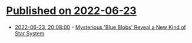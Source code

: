 # [Published on 2022-06-23](index.md)

* [2022-06-23, 20:08:00](https://soylentnews.org/article.pl?sid=22/06/23/0127247&from=rss) - [Mysterious 'Blue Blobs' Reveal a New Kind of Star System](https://soylentnews.org/article.pl?sid=22/06/23/0127247&from=rss)
